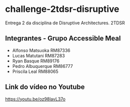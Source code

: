 # challenge-2tdsr-disruptive
Entrega 2 da disciplina de Disruptive Architectures. 2TDSR

## Integrantes - Grupo Accessible Meal
- Alfonso Matsuoka RM87336
- Lucas Matutani RM87283
- Ryan Basque RM89176
- Pedro Albuquerque RM86777
- Priscila Leal RM88065

## Link do vídeo no Youtube
https://youtu.be/oz98lavL37o
